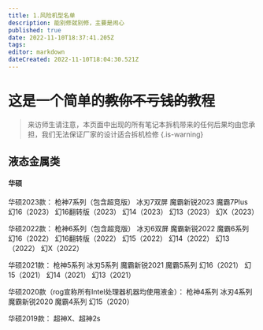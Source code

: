 ```yaml
---
title: 1.风险机型名单
description: 能别修就别修，主要是闹心
published: true
date: 2022-11-10T18:37:41.205Z
tags: 
editor: markdown
dateCreated: 2022-11-10T18:04:30.521Z
---
```


# 这是一个简单的~~教你不亏钱的~~教程


> 来访师生请注意，本页面中出现的所有笔记本拆机带来的任何后果均由您承担，我们无法保证厂家的设计适合拆机检修
{.is-warning}

## 液态金属类

#### 华硕
华硕2023款：
枪神7系列（包含超竞版）
冰刃7双屏
魔霸新锐2023
魔霸7Plus 
幻16（2023）
幻16翻转版（2023）
幻14（2023）
幻13（2023）
幻X（2023）

华硕2022款：
枪神6系列（包含超竞版）
冰刃6双屏
魔霸新锐2022
魔霸6系列
幻16（2022）
幻16翻转版（2022）
幻15（2022）
幻14（2022）
幻13（2022）
幻X（2022）

华硕2021款：
枪神5系列
冰刃5系列
魔霸新锐2021
魔霸5系列
幻16（2021）
幻15（2021）
幻14（2021）
幻13（2021）

华硕2020款（rog宣称所有Intel处理器机器均使用液金）：
枪神4系列
冰刃4系列
魔霸新锐2020
魔霸4系列
幻15（2020）

华硕2019款：
超神X、超神2s
